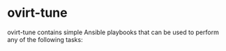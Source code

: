 # ovirt-tune
ovirt-tune contains simple Ansible playbooks that can be used to perform any of the following tasks:


